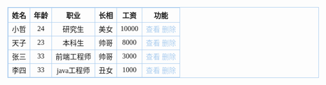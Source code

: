 <!doctype html>
<!--jq107-->
<html>
</body>
</html>
<head>
<meta charset="utf-8">
<title>tianzi  code</title>
<script src="http://code.jquery.com/jquery-latest.js"></script>
<script type="text/javascript">
$(function(){
	//添加mask层
	$(".chakan").click(function(){
		var maskHeight=$(document).height();
		var maskWith=$(document).width();
		$('<div class="mask"></div>').appendTo($("body"));
		$("div.mask").css({
			"background":"#000",
			"opacity":0.4,
			"position":"absolute",
			"left":0,
			"top":0,
			"z-index":2,
			"width":maskWith,
			"height":maskHeight
		});

		//查看信息
		var arr=[];
		$(this).parent().siblings().each(function(){
			arr.push($(this).text());
		})
		$(".mydiv").show().children().each(function(i){
			$(this).children("span").text(arr[i])
		})
		$(".down").click(function(){
		$(this).parent().hide();
		$(".mask").remove();
	})

		//删除列表
		$(".del").click(function(){
			$(this).parents("tr").remove();
		})
	})
})
</script>
<style type="text/css">
#table{
	width: 700px;
	border:1px solid #abcdef;
	border-collapse: collapse;
	margin: 0 auto;
	font-family: "微软雅黑";
}
#table th,#table td{
	border:1px solid #abcdef;
	text-align: center;
}
#table td a{
	text-decoration: none;
	color: #abcdef;
}
div.mydiv{
	width: 330px;
	border:1px dotted red;
	padding: 10px;
	position: relative;
	left: 50%;
	z-index: 4;
	display: none;
	font-family: "微软雅黑";
	background: #fff;
}
div.mydiv p{
	border-bottom: 1px solid red;
	color: #abcdef;
}
div.mydiv a{
	text-decoration: none;
	color: #abcdef;
}
button{
	color:#fff;
	background: red;
	position: absolute;
	right: 0;
	top: 0;
}
</style>
</head>
<body>
<table id="table">
	<tr>
		<th>姓名</th>
		<th>年龄</th>
		<th>职业</th>
		<th>长相</th>
		<th>工资</th>
		<th>功能</th>
	</tr>
	<tr>
		<td>小哲</td>
		<td>24</td>
		<td>研究生</td>
		<td>美女</td>
		<td>10000</td>
		<td><a href="#" class="chakan">查看</a>&nbsp;<a href="#" class="del">删除</a></td>
	</tr>
	<tr>
		<td>天子</td>
		<td>23</td>
		<td>本科生</td>
		<td>帅哥</td>
		<td>8000</td>
		<td><a href="#" class="chakan">查看</a>&nbsp;<a href="#" class="del">删除</a></td>
	</tr>
	<tr>
		<td>张三</td>
		<td>33</td>
		<td>前端工程师</td>
		<td>帅哥</td>
		<td>3000</td>
		<td><a href="#" class="chakan">查看</a>&nbsp;<a href="#" class="del">删除</a></td>
	</tr>
	<tr>
		<td>李四</td>
		<td>33</td>
		<td>java工程师</td>
		<td>丑女</td>
		<td>1000</td>
		<td><a href="#" class="chakan">查看</a>&nbsp;<a href="#" class="del">删除</a></td>
	</tr>
</table>
	<div class="mydiv">
		<p><strong>姓名</strong>:<span></span></p>
		<p><strong>年龄</strong>:<span></span></p>
		<p><strong>职位</strong>:<span></span></p>
		<p><strong>长相</strong>:<span></span></p>
		<p><strong>工资</strong>:<span></span></p>
		<button class="down">关闭</button>
	</div>
</body>
</html>
